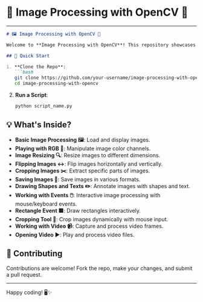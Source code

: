 # 🌟 Image Processing with OpenCV 🌟
---

```markdown
# 🖼️ Image Processing with OpenCV 🎨

Welcome to **Image Processing with OpenCV**! This repository showcases various image processing techniques using Python and OpenCV. Dive in and explore how to manipulate and analyze images efficiently.

## 🚀 Quick Start

1. **Clone the Repo**:
   ```bash
   git clone https://github.com/your-username/image-processing-with-opencv.git
   cd image-processing-with-opencv
   ```

2. **Run a Script**:
   ```bash
   python script_name.py
   ```

## 💡 What's Inside?

- **Basic Image Processing 🖼️**: Load and display images.
- **Playing with RGB 🎨**: Manipulate image color channels.
- **Image Resizing 🔍**: Resize images to different dimensions.
- **Flipping Images ↔️**: Flip images horizontally and vertically.
- **Cropping Images ✂️**: Extract specific parts of images.
- **Saving Images 💾**: Save images in various formats.
- **Drawing Shapes and Texts ✏️**: Annotate images with shapes and text.
- **Working with Events 🖱️**: Interactive image processing with mouse/keyboard events.
- **Rectangle Event 🟥**: Draw rectangles interactively.
- **Cropping Tool 🔧**: Crop images dynamically with mouse input.
- **Working with Video 📹**: Capture and process video frames.
- **Opening Video ▶️**: Play and process video files.


## 🤝 Contributing

Contributions are welcome! Fork the repo, make your changes, and submit a pull request.


---

Happy coding! 🖥️✨
```
